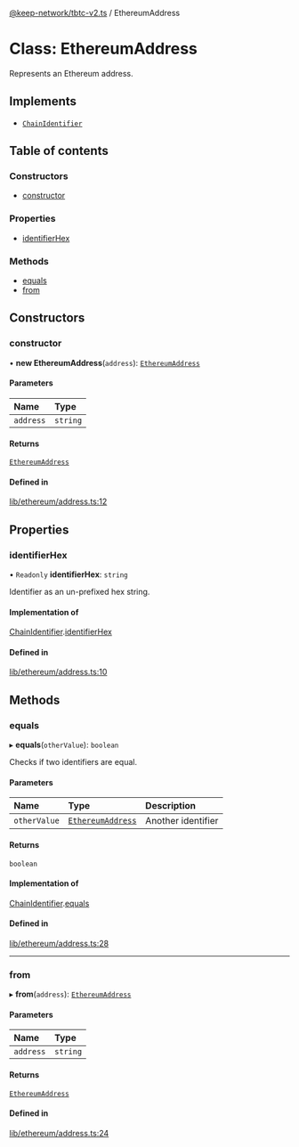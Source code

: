 [@keep-network/tbtc-v2.ts](../README.md) / EthereumAddress

# Class: EthereumAddress

Represents an Ethereum address.

## Implements

- [`ChainIdentifier`](../interfaces/ChainIdentifier.md)

## Table of contents

### Constructors

- [constructor](EthereumAddress.md#constructor)

### Properties

- [identifierHex](EthereumAddress.md#identifierhex)

### Methods

- [equals](EthereumAddress.md#equals)
- [from](EthereumAddress.md#from)

## Constructors

### constructor

• **new EthereumAddress**(`address`): [`EthereumAddress`](EthereumAddress.md)

#### Parameters

| Name | Type |
| :------ | :------ |
| `address` | `string` |

#### Returns

[`EthereumAddress`](EthereumAddress.md)

#### Defined in

[lib/ethereum/address.ts:12](https://github.com/keep-network/tbtc-v2/blob/80605fcc/typescript/src/lib/ethereum/address.ts#L12)

## Properties

### identifierHex

• `Readonly` **identifierHex**: `string`

Identifier as an un-prefixed hex string.

#### Implementation of

[ChainIdentifier](../interfaces/ChainIdentifier.md).[identifierHex](../interfaces/ChainIdentifier.md#identifierhex)

#### Defined in

[lib/ethereum/address.ts:10](https://github.com/keep-network/tbtc-v2/blob/80605fcc/typescript/src/lib/ethereum/address.ts#L10)

## Methods

### equals

▸ **equals**(`otherValue`): `boolean`

Checks if two identifiers are equal.

#### Parameters

| Name | Type | Description |
| :------ | :------ | :------ |
| `otherValue` | [`EthereumAddress`](EthereumAddress.md) | Another identifier |

#### Returns

`boolean`

#### Implementation of

[ChainIdentifier](../interfaces/ChainIdentifier.md).[equals](../interfaces/ChainIdentifier.md#equals)

#### Defined in

[lib/ethereum/address.ts:28](https://github.com/keep-network/tbtc-v2/blob/80605fcc/typescript/src/lib/ethereum/address.ts#L28)

___

### from

▸ **from**(`address`): [`EthereumAddress`](EthereumAddress.md)

#### Parameters

| Name | Type |
| :------ | :------ |
| `address` | `string` |

#### Returns

[`EthereumAddress`](EthereumAddress.md)

#### Defined in

[lib/ethereum/address.ts:24](https://github.com/keep-network/tbtc-v2/blob/80605fcc/typescript/src/lib/ethereum/address.ts#L24)
